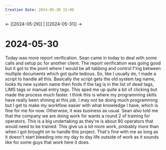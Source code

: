 ```yaml
---
Creation Date: 2024-05-30 15:08
---
```


<- [[2024-05-29]] | [[2024-05-31]]  ->

# 2024-05-30
Today was more report verification. Sean came in today to deal with some calls
and setup pc for another client. The report verification was going good but it
got to the point where I would be alt tabbing and control f'ing between multiple
documents which got quite tedious. So, like I usually do, I made a script to
handle all this. Basically the script gets the old system tag name, looks its
new system name then finds if the tag is in the list of dead tags, LIMS tags or
manual entry tags. This sped me up quite a bit of clicking but made the process
much faster. I think this is where my programming skills have really been
shining at this job. I may not be doing much programming but I get to make my
workflow easier with what knowledge I have, which is fine for me for now.
Otherwise, it was business as usual. Sean also told me that the company we are
doing work for wants a round 2 of training for operators. This is a big
undertaking as they're is about 80 operators that would need to be trained. This
give us a lot more work, probably more than when I got brought on to handle this
project. That's fine with me as long as it doesn't start bleeding into my day to
day life outside of work as it sounds like for some guys that work here it does.